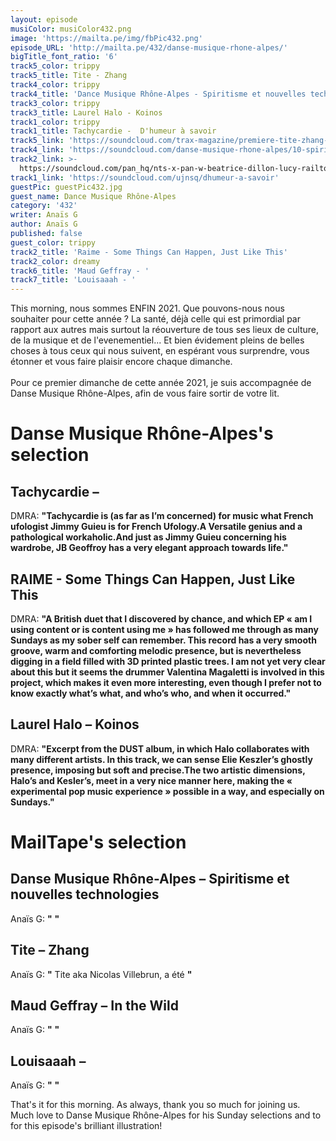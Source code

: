 ```yaml
---
layout: episode
musiColor: musiColor432.png
image: 'https://mailta.pe/img/fbPic432.png'
episode_URL: 'http://mailta.pe/432/danse-musique-rhone-alpes/'
bigTitle_font_ratio: '6'
track5_color: trippy
track5_title: Tite - Zhang
track4_color: trippy
track4_title: 'Dance Musique Rhône-Alpes - Spiritisme et nouvelles technologies '
track3_color: trippy
track3_title: Laurel Halo - Koinos
track1_color: trippy
track1_title: Tachycardie -  D'humeur à savoir
track5_link: 'https://soundcloud.com/trax-magazine/premiere-tite-zhang-fragil-musique'
track4_link: 'https://soundcloud.com/danse-musique-rhone-alpes/10-spiritisme-mtrdigit-v1'
track2_link: >-
  https://soundcloud.com/pan_hq/nts-x-pan-w-beatrice-dillon-lucy-railton-23-march-2020
track1_link: 'https://soundcloud.com/ujnsq/dhumeur-a-savoir'
guestPic: guestPic432.jpg
guest_name: Dance Musique Rhône-Alpes
category: '432'
writer: Anaïs G
author: Anaïs G
published: false
guest_color: trippy
track2_title: 'Raime - Some Things Can Happen, Just Like This'
track2_color: dreamy
track6_title: 'Maud Geffray - '
track7_title: 'Louisaaah - '
---
```


<p id="introduction">This morning, nous sommes ENFIN 2021. Que pouvons-nous nous souhaiter pour cette année ? La santé, déjà celle qui est primordial par rapport aux autres mais surtout la réouverture de tous ses lieux de culture, de la musique et de l'evenementiel... Et bien évidement pleins de belles choses à tous ceux qui nous suivent, en espérant vous surprendre, vous étonner et vous faire plaisir encore chaque dimanche. 
<br><br>
Pour ce premier dimanche de cette année 2021, je suis accompagnée de Danse Musique Rhône-Alpes, afin de vous faire sortir de votre lit. 
</p>


# Danse Musique Rhône-Alpes's selection

## Tachycardie – 
DMRA: **"**Tachycardie is (as far as I’m concerned) for music what French ufologist Jimmy Guieu is for French Ufology.A Versatile genius and a pathological workaholic.And just as Jimmy Guieu concerning his wardrobe, JB Geoffroy has a very elegant approach towards life.**"**

## RAIME - Some Things Can Happen, Just Like This
DMRA: **"**A British duet that I discovered by chance, and which EP « am I using content or is content using me » has followed me through as many Sundays as my sober self can remember.
This record has a very smooth groove, warm and comforting melodic presence, but is nevertheless digging in a field filled with 3D printed plastic trees. 
I am not yet very clear about this but it seems the drummer Valentina Magaletti is involved in this project, which makes it even more interesting, even though I prefer not to know exactly what’s what, and who’s who, and when it occurred.**"**

## Laurel Halo – Koinos
DMRA: **"**Excerpt from the DUST album, in which Halo collaborates with many different artists.
In this track, we can sense Elie Keszler’s ghostly presence, imposing but soft and precise.The two artistic dimensions, Halo’s and Kesler’s, meet in a very nice manner here, making the « experimental pop music experience » possible in a way, and especially on Sundays.**"**


# MailTape's selection

## Danse Musique Rhône-Alpes – Spiritisme et nouvelles technologies
Anaïs G: **"** **"**

## Tite – Zhang
Anaïs G: **"** Tite aka Nicolas Villebrun, a été  **"**

## Maud Geffray – In the Wild 
Anaïs G: **"** **"**

## Louisaaah – 
Anaïs G: **"** **"**


<p id="outroduction">That's it for this morning. As always, thank you so much for joining us. Much love to Danse Musique Rhône-Alpes for his Sunday selections and to for this episode's brilliant illustration!</p>
